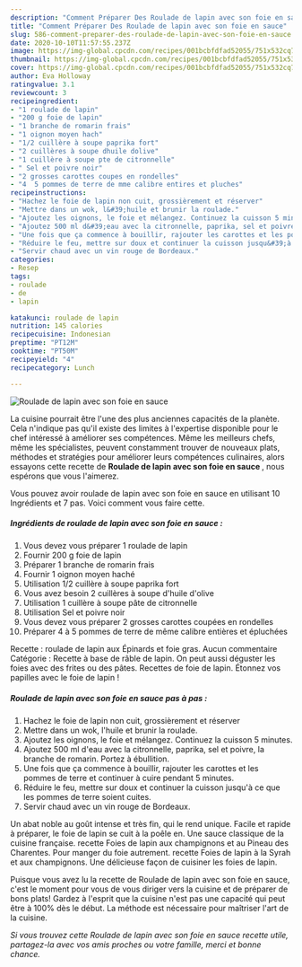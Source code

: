 ```yaml
---
description: "Comment Préparer Des Roulade de lapin avec son foie en sauce"
title: "Comment Préparer Des Roulade de lapin avec son foie en sauce"
slug: 586-comment-preparer-des-roulade-de-lapin-avec-son-foie-en-sauce
date: 2020-10-10T11:57:55.237Z
image: https://img-global.cpcdn.com/recipes/001bcbfdfad52055/751x532cq70/roulade-de-lapin-avec-son-foie-en-sauce-photo-principale-de-la-recette.jpg
thumbnail: https://img-global.cpcdn.com/recipes/001bcbfdfad52055/751x532cq70/roulade-de-lapin-avec-son-foie-en-sauce-photo-principale-de-la-recette.jpg
cover: https://img-global.cpcdn.com/recipes/001bcbfdfad52055/751x532cq70/roulade-de-lapin-avec-son-foie-en-sauce-photo-principale-de-la-recette.jpg
author: Eva Holloway
ratingvalue: 3.1
reviewcount: 3
recipeingredient:
- "1 roulade de lapin"
- "200 g foie de lapin"
- "1 branche de romarin frais"
- "1 oignon moyen hach"
- "1/2 cuillère à soupe paprika fort"
- "2 cuillères à soupe dhuile dolive"
- "1 cuillère à soupe pte de citronnelle"
- " Sel et poivre noir"
- "2 grosses carottes coupes en rondelles"
- "4  5 pommes de terre de mme calibre entires et pluches"
recipeinstructions:
- "Hachez le foie de lapin non cuit, grossièrement et réserver"
- "Mettre dans un wok, l&#39;huile et brunir la roulade."
- "Ajoutez les oignons, le foie et mélangez. Continuez la cuisson 5 minutes."
- "Ajoutez 500 ml d&#39;eau avec la citronnelle, paprika, sel et poivre, la branche de romarin. Portez à ébullition."
- "Une fois que ça commence à bouillir, rajouter les carottes et les pommes de terre et continuer à cuire pendant 5 minutes."
- "Réduire le feu, mettre sur doux et continuer la cuisson jusqu&#39;à ce que les pommes de terre soient cuites."
- "Servir chaud avec un vin rouge de Bordeaux."
categories:
- Resep
tags:
- roulade
- de
- lapin

katakunci: roulade de lapin 
nutrition: 145 calories
recipecuisine: Indonesian
preptime: "PT12M"
cooktime: "PT50M"
recipeyield: "4"
recipecategory: Lunch

---
```



![Roulade de lapin avec son foie en sauce](https://img-global.cpcdn.com/recipes/001bcbfdfad52055/751x532cq70/roulade-de-lapin-avec-son-foie-en-sauce-photo-principale-de-la-recette.jpg)

La cuisine pourrait être l'une des plus anciennes capacités de la planète. Cela n'indique pas qu'il existe des limites à l'expertise disponible pour le chef intéressé à améliorer ses compétences. Même les meilleurs chefs, même les spécialistes, peuvent constamment trouver de nouveaux plats, méthodes et stratégies pour améliorer leurs compétences culinaires, alors essayons cette recette de <strong> Roulade de lapin avec son foie en sauce </strong>, nous espérons que vous l'aimerez.

<!--inarticleads1-->

Vous pouvez avoir roulade de lapin avec son foie en sauce en utilisant 10 Ingrédients et 7 pas. Voici comment vous faire cette.

##### Ingrédients de roulade de lapin avec son foie en sauce :

1. Vous devez vous préparer 1 roulade de lapin
1. Fournir 200 g foie de lapin
1. Préparer 1 branche de romarin frais
1. Fournir 1 oignon moyen haché
1. Utilisation 1/2 cuillère à soupe paprika fort
1. Vous avez besoin 2 cuillères à soupe d&#39;huile d&#39;olive
1. Utilisation 1 cuillère à soupe pâte de citronnelle
1. Utilisation  Sel et poivre noir
1. Vous devez vous préparer 2 grosses carottes coupées en rondelles
1. Préparer 4 à 5 pommes de terre de même calibre entières et épluchées


Recette : roulade de lapin aux Épinards et foie gras. Aucun commentaire Catégorie : Recette à base de râble de lapin. On peut aussi déguster les foies avec des frites ou des pâtes. Recettes de foie de lapin. Étonnez vos papilles avec le foie de lapin ! 

<!--inarticleads2-->

##### Roulade de lapin avec son foie en sauce pas à pas :

1. Hachez le foie de lapin non cuit, grossièrement et réserver
1. Mettre dans un wok, l&#39;huile et brunir la roulade.
1. Ajoutez les oignons, le foie et mélangez. Continuez la cuisson 5 minutes.
1. Ajoutez 500 ml d&#39;eau avec la citronnelle, paprika, sel et poivre, la branche de romarin. Portez à ébullition.
1. Une fois que ça commence à bouillir, rajouter les carottes et les pommes de terre et continuer à cuire pendant 5 minutes.
1. Réduire le feu, mettre sur doux et continuer la cuisson jusqu&#39;à ce que les pommes de terre soient cuites.
1. Servir chaud avec un vin rouge de Bordeaux.


Un abat noble au goût intense et très fin, qui le rend unique. Facile et rapide à préparer, le foie de lapin se cuit à la poêle en. Une sauce classique de la cuisine française. recette Foies de lapin aux champignons et au Pineau des Charentes. Pour manger du foie autrement. recette Foies de lapin à la Syrah et aux champignons. Une délicieuse façon de cuisiner les foies de lapin. 

<!--inarticleads1-->

<p>
Puisque vous avez lu la recette de Roulade de lapin avec son foie en sauce, c'est le moment pour vous de vous diriger vers la cuisine et de préparer de bons plats! Gardez à l'esprit que la cuisine n'est pas une capacité qui peut être à 100% dès le début. La méthode est nécessaire pour maîtriser l'art de la cuisine.
</p>

<p>
<i>Si vous trouvez cette Roulade de lapin avec son foie en sauce recette utile, partagez-la avec vos amis proches ou votre famille, merci et bonne chance.</i>
</p>
